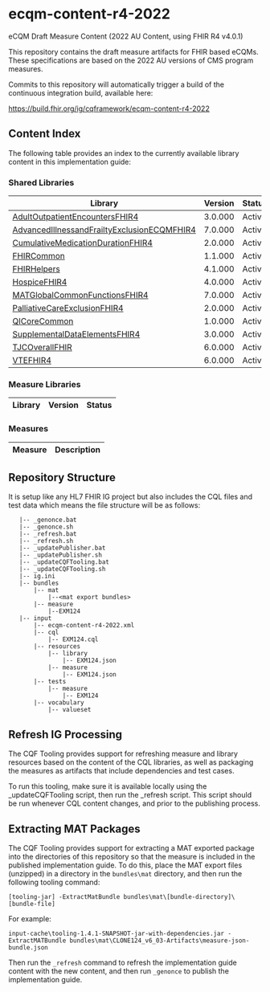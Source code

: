 # ecqm-content-r4-2022
eCQM Draft Measure Content (2022 AU Content, using FHIR R4 v4.0.1)

This repository contains the draft measure artifacts for FHIR based eCQMs. These specifications are based on the 2022 AU versions of CMS program measures.

Commits to this repository will automatically trigger a build of the continuous integration build, available here:

https://build.fhir.org/ig/cqframework/ecqm-content-r4-2022

## Content Index

The following table provides an index to the currently available library content in this implementation guide:

### Shared Libraries

|Library|Version|Status|
|----|----|----|
|[AdultOutpatientEncountersFHIR4](input/cql/AdultOutpatientEncountersFHIR4.cql)|3.0.000|Active|
|[AdvancedIllnessandFrailtyExclusionECQMFHIR4](input/cql/AdvancedIllnessandFrailtyExclusionECQMFHIR4.cql)|7.0.000|Active|
|[CumulativeMedicationDurationFHIR4](input/cql/CumulativeMedicationDurationFHIR4.cql)|2.0.000|Active|
|[FHIRCommon](input/cql/FHIRCommon.cql)|1.1.000|Active|
|[FHIRHelpers](input/cql/FHIRHelpers.cql)|4.1.000|Active|
|[HospiceFHIR4](input/cql/HospiceFHIR4.cql)|4.0.000|Active|
|[MATGlobalCommonFunctionsFHIR4](input/cql/MATGlobalCommonFunctionsFHIR4.cql)|7.0.000|Active|
|[PalliativeCareExclusionFHIR4](input/cql/PalliativeCareExclusionFHIR4.cql)|2.0.000|Active|
|[QICoreCommon](input/cql/QICoreCommon.cql)|1.0.000|Active|
|[SupplementalDataElementsFHIR4](input/cql/SupplementalDataElementsFHIR4.cql)|3.0.000|Active|
|[TJCOverallFHIR](input/cql/TJCOverallFHIR.cql)|6.0.000|Active|
|[VTEFHIR4](input/cql/VTEFHIR4.cql)|6.0.000|Active|

### Measure Libraries

|Library|Version|Status|
|----|----|----|

### Measures

|Measure|Description|
|----|----|

## Repository Structure
It is setup like any HL7 FHIR IG project but also includes the CQL files and test data which means the file structure will be as follows:

```
   |-- _genonce.bat
   |-- _genonce.sh
   |-- _refresh.bat
   |-- _refresh.sh
   |-- _updatePublisher.bat
   |-- _updatePublisher.sh
   |-- _updateCQFTooling.bat
   |-- _updateCQFTooling.sh
   |-- ig.ini
   |-- bundles
       |-- mat
           |--<mat export bundles>
       |-- measure
           |--EXM124
   |-- input
       |-- ecqm-content-r4-2022.xml
       |-- cql
           |-- EXM124.cql
       |-- resources
           |-- library
               |-- EXM124.json
           |-- measure
               |-- EXM124.json
       |-- tests
           |-- measure
               |-- EXM124
       |-- vocabulary
           |-- valueset
```

## Refresh IG Processing

The CQF Tooling provides support for refreshing measure and library resources based on
the content of the CQL libraries, as well as packaging the measures as artifacts that
include dependencies and test cases.

To run this tooling, make sure it is available locally using the _updateCQFTooling script,
then run the _refresh script. This script should be run whenever CQL content changes,
and prior to the publishing process.

## Extracting MAT Packages

The CQF Tooling provides support for extracting a MAT exported package into the
directories of this repository so that the measure is included in the published
implementation guide. To do this, place the MAT export files (unzipped) in a
directory in the `bundles\mat` directory, and then run the following tooling
command:

```
[tooling-jar] -ExtractMatBundle bundles\mat\[bundle-directory]\[bundle-file]
```

For example:

```
input-cache\tooling-1.4.1-SNAPSHOT-jar-with-dependencies.jar -ExtractMATBundle bundles\mat\CLONE124_v6_03-Artifacts\measure-json-bundle.json
```

Then run the `_refresh` command to refresh the implementation guide content with
the new content, and then run `_genonce` to publish the implementation guide.
